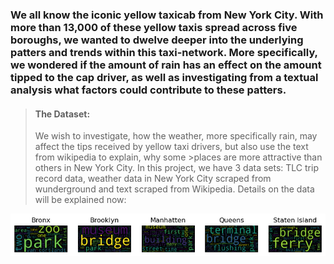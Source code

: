 ### We all know the iconic yellow taxicab from New York City. With more than 13,000 of these yellow taxis spread across five boroughs, we wanted to dwelve deeper into the underlying patters and trends within this taxi-network. More specifically, we wondered if the amount of rain has an effect on the amount tipped to the cap driver, as well as investigating from a textual analysis what factors could contribute to these patters.

>#### The Dataset: 
>We wish to investigate, how the weather, more specifically rain, may affect the tips received by yellow taxi drivers, but also use the text from wikipedia to explain, why some >places are more attractive than others in New York City.
>In this project, we have 3 data sets: TLC trip record data, weather data in New York City scraped from wunderground and text scraped from Wikipedia. Details on the data will be
>explained now:

![Picture test](docs/assets/Wordclouds.png)
